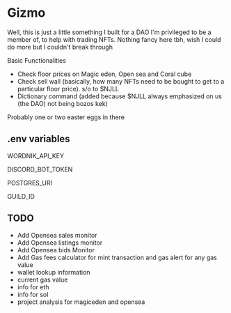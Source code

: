 # Gizmo

Well, this is just a little something I built for a DAO I'm privileged to be a member of, to help with trading NFTs. Nothing fancy here tbh, wish I could do more but I couldn't break through

Basic Functionalities
- Check floor prices on Magic eden, Open sea and Coral cube
- Check sell wall (basically, how many NFTs need to be bought to get to a particular floor price). s/o to $NJLL
- Dictionary command (added because $NJLL always emphasized on us (the DAO) not being bozos kek)

Probably one or two easter eggs in there

## .env variables
WORDNIK_API_KEY

DISCORD_BOT_TOKEN

POSTGRES_URI

GUILD_ID

## TODO
- Add Opensea sales monitor
- Add Opensea listings monitor
- Add Opensea bids Monitor
- Add Gas fees calculator for mint transaction and gas alert for any gas value
- wallet lookup information
- current gas value
- info for eth
- info for sol
- project analysis for magiceden and opensea
